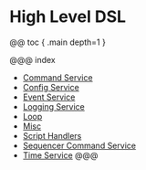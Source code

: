 # High Level DSL

@@ toc { .main depth=1 }

@@@ index
* [Command Service](services/command-service.md)
* [Config Service](services/config-service.md)
* [Event Service](services/event-service.md)
* [Logging Service](services/logging-service.md)
* [Loop](loop.md)
* [Misc](misc.md)
* [Script Handlers](handlers.md)
* [Sequencer Command Service](services/sequencer-command-service.md)
* [Time Service](services/time-service.md)
@@@